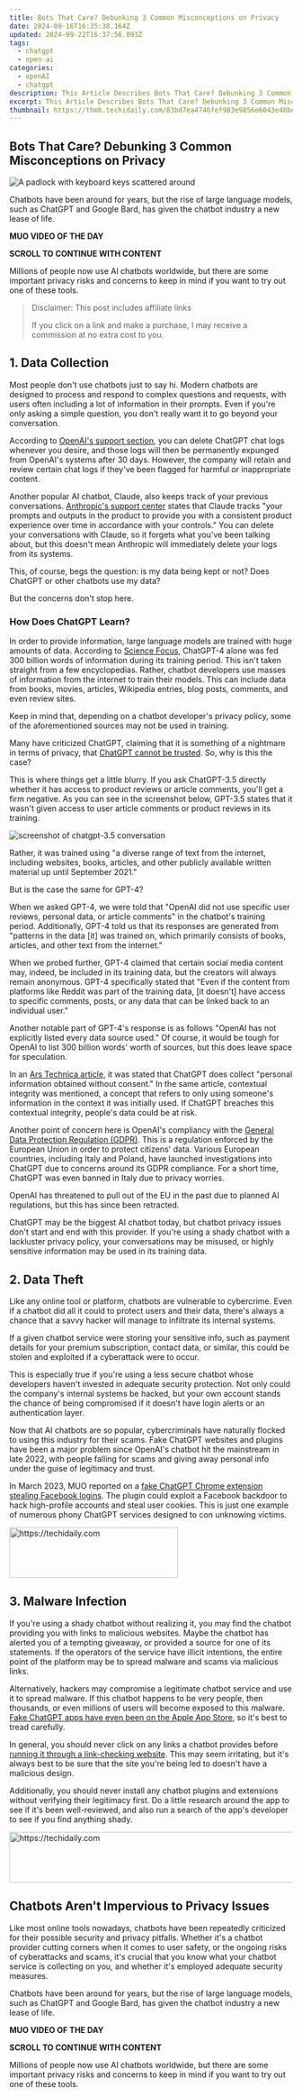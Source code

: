 ```yaml
---
title: Bots That Care? Debunking 3 Common Misconceptions on Privacy
date: 2024-09-16T16:35:38.164Z
updated: 2024-09-22T16:37:56.093Z
tags:
  - chatgpt
  - open-ai
categories:
  - openAI
  - chatgpt
description: This Article Describes Bots That Care? Debunking 3 Common Misconceptions on Privacy
excerpt: This Article Describes Bots That Care? Debunking 3 Common Misconceptions on Privacy
thumbnail: https://thmb.techidaily.com/83bd7ea4746fef983e9856e6043e48be8dfdd87c4406254504ec111012f48674.jpg
---
```


## Bots That Care? Debunking 3 Common Misconceptions on Privacy

![A padlock with keyboard keys scattered around](https://static1.makeuseofimages.com/wordpress/wp-content/uploads/2023/08/cybersecurity-1.jpg)

 Chatbots have been around for years, but the rise of large language models, such as ChatGPT and Google Bard, has given the chatbot industry a new lease of life.

**MUO VIDEO OF THE DAY**

**SCROLL TO CONTINUE WITH CONTENT**

 Millions of people now use AI chatbots worldwide, but there are some important privacy risks and concerns to keep in mind if you want to try out one of these tools.

>  Disclaimer: This post includes affiliate links
>
>  If you click on a link and make a purchase, I may receive a commission at no extra cost to you.
>

## 1\. Data Collection

 Most people don't use chatbots just to say hi. Modern chatbots are designed to process and respond to complex questions and requests, with users often including a lot of information in their prompts. Even if you're only asking a simple question, you don't really want it to go beyond your conversation.

 According to [OpenAI's support section](https://help.openai.com/en/articles/6378407-how-to-delete-your-account), you can delete ChatGPT chat logs whenever you desire, and those logs will then be permanently expunged from OpenAI's systems after 30 days. However, the company will retain and review certain chat logs if they've been flagged for harmful or inappropriate content.

 Another popular AI chatbot, Claude, also keeps track of your previous conversations. [Anthropic's support center](https://support.anthropic.com/en/articles/7996866-how-long-do-you-store-personal-data) states that Claude tracks "your prompts and outputs in the product to provide you with a consistent product experience over time in accordance with your controls." You can delete your conversations with Claude, so it forgets what you've been talking about, but this doesn't mean Anthropic will immediately delete your logs from its systems.

 This, of course, begs the question: is my data being kept or not? Does ChatGPT or other chatbots use my data?

 But the concerns don't stop here.

### How Does ChatGPT Learn?

 In order to provide information, large language models are trained with huge amounts of data. According to [Science Focus](https://www.sciencefocus.com/future-technology/gpt-3), ChatGPT-4 alone was fed 300 billion words of information during its training period. This isn't taken straight from a few encyclopedias. Rather, chatbot developers use masses of information from the internet to train their models. This can include data from books, movies, articles, Wikipedia entries, blog posts, comments, and even review sites.

 Keep in mind that, depending on a chatbot developer's privacy policy, some of the aforementioned sources may not be used in training.

 Many have criticized ChatGPT, claiming that it is something of a nightmare in terms of privacy, that [ChatGPT cannot be trusted](https://www.makeuseof.com/shouldnt-trust-chatgpt-confidential-data/). So, why is this the case?

 This is where things get a little blurry. If you ask ChatGPT-3.5 directly whether it has access to product reviews or article comments, you'll get a firm negative. As you can see in the screenshot below, GPT-3.5 states that it wasn't given access to user article comments or product reviews in its training.

![screenshot of chatgpt-3.5 conversation](https://static1.makeuseofimages.com/wordpress/wp-content/uploads/2023/09/gpt-3-5-question.jpg)

 Rather, it was trained using "a diverse range of text from the internet, including websites, books, articles, and other publicly available written material up until September 2021."

 But is the case the same for GPT-4?

 When we asked GPT-4, we were told that "OpenAI did not use specific user reviews, personal data, or article comments" in the chatbot's training period. Additionally, GPT-4 told us that its responses are generated from "patterns in the data \[it\] was trained on, which primarily consists of books, articles, and other text from the internet."

 When we probed further, GPT-4 claimed that certain social media content may, indeed, be included in its training data, but the creators will always remain anonymous. GPT-4 specifically stated that "Even if the content from platforms like Reddit was part of the training data, \[it doesn't\] have access to specific comments, posts, or any data that can be linked back to an individual user."

 Another notable part of GPT-4's response is as follows "OpenAI has not explicitly listed every data source used." Of course, it would be tough for OpenAI to list 300 billion words' worth of sources, but this does leave space for speculation.

 In an [Ars Technica article](https://arstechnica.com/information-technology/2023/02/chatgpt-is-a-data-privacy-nightmare-and-you-ought-to-be-concerned/), it was stated that ChatGPT does collect "personal information obtained without consent." In the same article, contextual integrity was mentioned, a concept that refers to only using someone's information in the context it was initially used. If ChatGPT breaches this contextual integrity, people's data could be at risk.

 Another point of concern here is OpenAI's compliancy with the [General Data Protection Regulation (GDPR)](https://www.makeuseof.com/what-is-gdpr/). This is a regulation enforced by the European Union in order to protect citizens' data. Various European countries, including Italy and Poland, have launched investigations into ChatGPT due to concerns around its GDPR compliance. For a short time, ChatGPT was even banned in Italy due to privacy worries.

 OpenAI has threatened to pull out of the EU in the past due to planned AI regulations, but this has since been retracted.

 ChatGPT may be the biggest AI chatbot today, but chatbot privacy issues don't start and end with this provider. If you're using a shady chatbot with a lackluster privacy policy, your conversations may be misused, or highly sensitive information may be used in its training data.

## 2\. Data Theft

 Like any online tool or platform, chatbots are vulnerable to cybercrime. Even if a chatbot did all it could to protect users and their data, there's always a chance that a savvy hacker will manage to infiltrate its internal systems.

 If a given chatbot service were storing your sensitive info, such as payment details for your premium subscription, contact data, or similar, this could be stolen and exploited if a cyberattack were to occur.

 This is especially true if you're using a less secure chatbot whose developers haven't invested in adequate security protection. Not only could the company's internal systems be hacked, but your own account stands the chance of being compromised if it doesn't have login alerts or an authentication layer.

 Now that AI chatbots are so popular, cybercriminals have naturally flocked to using this industry for their scams. Fake ChatGPT websites and plugins have been a major problem since OpenAI's chatbot hit the mainstream in late 2022, with people falling for scams and giving away personal info under the guise of legitimacy and trust.

 In March 2023, MUO reported on a [fake ChatGPT Chrome extension stealing Facebook logins](https://www.makeuseof.com/fake-chatgpt-chrome-extension-steals-facebook-logins/). The plugin could exploit a Facebook backdoor to hack high-profile accounts and steal user cookies. This is just one example of numerous phony ChatGPT services designed to con unknowing victims.

<!-- affiliate ads begin -->
<a href="https://aligracehair.sjv.io/c/5597632/2087262/19272" target="_top" id="2087262">
  <img src="//a.impactradius-go.com/display-ad/19272-2087262" border="0" alt="https://techidaily.com" width="300" height="90"/>
</a>
<img height="0" width="0" src="https://aligracehair.sjv.io/i/5597632/2087262/19272" style="position:absolute;visibility:hidden;" border="0" />
<!-- affiliate ads end -->

## 3\. Malware Infection

 If you're using a shady chatbot without realizing it, you may find the chatbot providing you with links to malicious websites. Maybe the chatbot has alerted you of a tempting giveaway, or provided a source for one of its statements. If the operators of the service have illicit intentions, the entire point of the platform may be to spread malware and scams via malicious links.

 Alternatively, hackers may compromise a legitimate chatbot service and use it to spread malware. If this chatbot happens to be very people, then thousands, or even millions of users will become exposed to this malware. [Fake ChatGPT apps have even been on the Apple App Store](https://www.makeuseof.com/how-to-spot-fake-chatgpt-app-on-apple-app-store/), so it's best to tread carefully.

 In general, you should never click on any links a chatbot provides before [running it through a link-checking website](https://www.makeuseof.com/tag/4-quick-sites-that-let-you-check-if-links-are-safe/). This may seem irritating, but it's always best to be sure that the site you're being led to doesn't have a malicious design.

 Additionally, you should never install any chatbot plugins and extensions without verifying their legitimacy first. Do a little research around the app to see if it's been well-reviewed, and also run a search of the app's developer to see if you find anything shady.

<!-- affiliate ads begin -->
<a href="https://aligracehair.sjv.io/c/5597632/2012420/19272" target="_top" id="2012420">
  <img src="//a.impactradius-go.com/display-ad/19272-2012420" border="0" alt="https://techidaily.com" width="728" height="90"/>
</a>
<img height="0" width="0" src="https://aligracehair.sjv.io/i/5597632/2012420/19272" style="position:absolute;visibility:hidden;" border="0" />
<!-- affiliate ads end -->

## Chatbots Aren't Impervious to Privacy Issues

 Like most online tools nowadays, chatbots have been repeatedly criticized for their possible security and privacy pitfalls. Whether it's a chatbot provider cutting corners when it comes to user safety, or the ongoing risks of cyberattacks and scams, it's crucial that you know what your chatbot service is collecting on you, and whether it's employed adequate security measures.

 Chatbots have been around for years, but the rise of large language models, such as ChatGPT and Google Bard, has given the chatbot industry a new lease of life.

**MUO VIDEO OF THE DAY**

**SCROLL TO CONTINUE WITH CONTENT**

 Millions of people now use AI chatbots worldwide, but there are some important privacy risks and concerns to keep in mind if you want to try out one of these tools.

<ins class="adsbygoogle"
     style="display:block"
     data-ad-format="autorelaxed"
     data-ad-client="ca-pub-7571918770474297"
     data-ad-slot="1223367746"></ins>

<ins class="adsbygoogle"
     style="display:block"
     data-ad-client="ca-pub-7571918770474297"
     data-ad-slot="8358498916"
     data-ad-format="auto"
     data-full-width-responsive="true"></ins>




